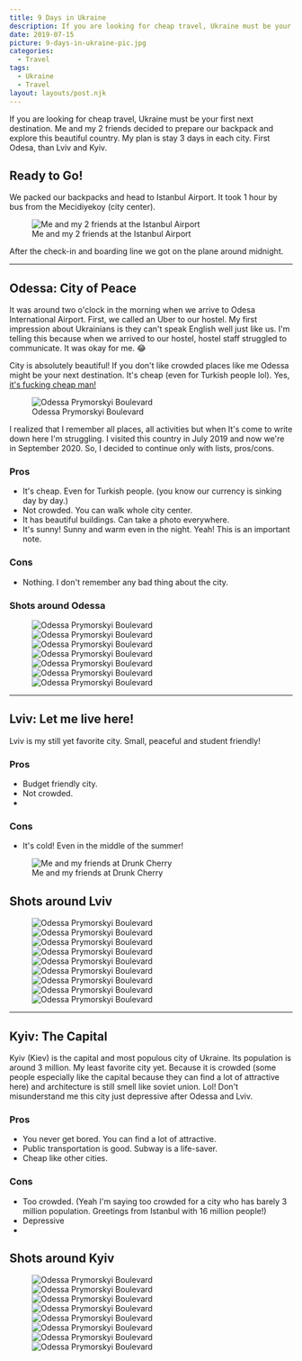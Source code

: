 ```yaml
---
title: 9 Days in Ukraine
description: If you are looking for cheap travel, Ukraine must be your first next destination.
date: 2019-07-15
picture: 9-days-in-ukraine-pic.jpg
categories:
  - Travel
tags:
  - Ukraine
  - Travel
layout: layouts/post.njk
---
```


If you are looking for cheap travel, Ukraine must be your first next destination. Me and my 2 friends decided to prepare our backpack and explore this beautiful country. My plan is stay 3 days in each city. First Odesa, than Lviv and Kyiv.

## Ready to Go!

We packed our backpacks and head to Istanbul Airport. It took 1 hour by bus from the Mecidiyekoy (city center).

<figure>
<img src="{{ metadata.assets.img }}me-and-boys-at-airport.jpg" alt="Me and my 2 friends at the Istanbul Airport" loading="lazy">
<figcaption>Me and my 2 friends at the Istanbul Airport</figcaption>
</figure>

After the check-in and boarding line we got on the plane around midnight.

***

## Odessa: City of Peace

It was around two o'clock in the morning when we arrive to Odesa International Airport. First, we called an Uber to our hostel. My first impression about Ukrainians is they can't speak English well just like us. I'm telling this because when we arrived to our hostel, hostel staff struggled to communicate. It was okay for me. 😂

City is absolutely beautiful! If you don't like crowded places like me Odessa might be your next destination. It's cheap (even for Turkish people lol). Yes, [it's fucking cheap man!](https://www.youtube.com/watch?v=mPsk7qpivN4)

<figure>
<img src="{{ metadata.assets.img }}prymorskyi-boulevard.jpg" alt="Odessa Prymorskyi Boulevard" loading="lazy">
<figcaption>Odessa Prymorskyi Boulevard</figcaption>
</figure>

I realized that I remember all places, all activities but when It's come to write down here I'm struggling. I visited this country in July 2019 and now we're in September 2020. So, I decided to continue only with lists, pros/cons.

### Pros
* It's cheap. Even for Turkish people. (you know our currency is sinking day by day.)
* Not crowded. You can walk whole city center.
* It has beautiful buildings. Can take a photo everywhere.
* It's sunny! Sunny and warm even in the night. Yeah! This is an important note.

### Cons
* Nothing. I don't remember any bad thing about the city.

### Shots around Odessa
<figure class="photo-grid">
<img src="{{ metadata.assets.img }}odessa-1.jpg" alt="Odessa Prymorskyi Boulevard" loading="lazy">
<img src="{{ metadata.assets.img }}odessa-2.jpg" alt="Odessa Prymorskyi Boulevard" loading="lazy">
<img src="{{ metadata.assets.img }}odessa-3.jpg" alt="Odessa Prymorskyi Boulevard" loading="lazy">
<img src="{{ metadata.assets.img }}odessa-4.jpg" alt="Odessa Prymorskyi Boulevard" loading="lazy">
<img src="{{ metadata.assets.img }}odessa-5.jpg" alt="Odessa Prymorskyi Boulevard" loading="lazy">
<img src="{{ metadata.assets.img }}odessa-6.jpg" alt="Odessa Prymorskyi Boulevard" loading="lazy">
<img src="{{ metadata.assets.img }}odessa-7.jpg" alt="Odessa Prymorskyi Boulevard" loading="lazy">
</figure>

***

## Lviv: Let me live here!

Lviv is my still yet favorite city. Small, peaceful and student friendly!

### Pros
* Budget friendly city.
* Not crowded.
*

### Cons
* It's cold! Even in the middle of the summer!

<figure>
<img src="{{ metadata.assets.img }}lviv-with-friends.jpg" alt="Me and my friends at Drunk Cherry" loading="lazy">
<figcaption>Me and my friends at Drunk Cherry</figcaption>
</figure>

## Shots around Lviv
<figure class="photo-grid">
<img src="{{ metadata.assets.img }}lviv-1.jpg" alt="Odessa Prymorskyi Boulevard" loading="lazy">
<img src="{{ metadata.assets.img }}lviv-2.jpg" alt="Odessa Prymorskyi Boulevard" loading="lazy">
<img src="{{ metadata.assets.img }}lviv-3.jpg" alt="Odessa Prymorskyi Boulevard" loading="lazy">
<img src="{{ metadata.assets.img }}lviv-4.jpg" alt="Odessa Prymorskyi Boulevard" loading="lazy">
<img src="{{ metadata.assets.img }}lviv-5.jpg" alt="Odessa Prymorskyi Boulevard" loading="lazy">
<img src="{{ metadata.assets.img }}lviv-6.jpg" alt="Odessa Prymorskyi Boulevard" loading="lazy">
<img src="{{ metadata.assets.img }}lviv-7.jpg" alt="Odessa Prymorskyi Boulevard" loading="lazy">
<img src="{{ metadata.assets.img }}lviv-8.jpg" alt="Odessa Prymorskyi Boulevard" loading="lazy">
<img src="{{ metadata.assets.img }}lviv-9.jpg" alt="Odessa Prymorskyi Boulevard" loading="lazy">
</figure>

***

## Kyiv: The Capital
Kyiv (Kiev) is the capital and most populous city of Ukraine. Its population is around 3 million. My least favorite city yet. Because it is crowded (some people especially like the capital because they can find a lot of attractive here) and architecture is still smell like soviet union. Lol! Don't misunderstand me this city just depressive after Odessa and Lviv.

### Pros
* You never get bored. You can find a lot of attractive.
* Public transportation is good. Subway is a life-saver.
* Cheap like other cities.


### Cons
* Too crowded. (Yeah I'm saying too crowded for a city who has barely 3 million population. Greetings from Istanbul with 16 million people!)
* Depressive
*

## Shots around Kyiv
<figure class="photo-grid">
<img src="{{ metadata.assets.img }}kyiv-2.jpg" alt="Odessa Prymorskyi Boulevard" loading="lazy">
<img src="{{ metadata.assets.img }}kyiv-3.jpg" alt="Odessa Prymorskyi Boulevard" loading="lazy">
<img src="{{ metadata.assets.img }}kyiv-4.jpg" alt="Odessa Prymorskyi Boulevard" loading="lazy">
<img src="{{ metadata.assets.img }}kyiv-5.jpg" alt="Odessa Prymorskyi Boulevard" loading="lazy">
<img src="{{ metadata.assets.img }}kyiv-6.jpg" alt="Odessa Prymorskyi Boulevard" loading="lazy">
<img src="{{ metadata.assets.img }}kyiv-7.jpg" alt="Odessa Prymorskyi Boulevard" loading="lazy">
<img src="{{ metadata.assets.img }}kyiv-8.jpg" alt="Odessa Prymorskyi Boulevard" loading="lazy">
<img src="{{ metadata.assets.img }}kyiv-9.jpg" alt="Odessa Prymorskyi Boulevard" loading="lazy">
</figure>


